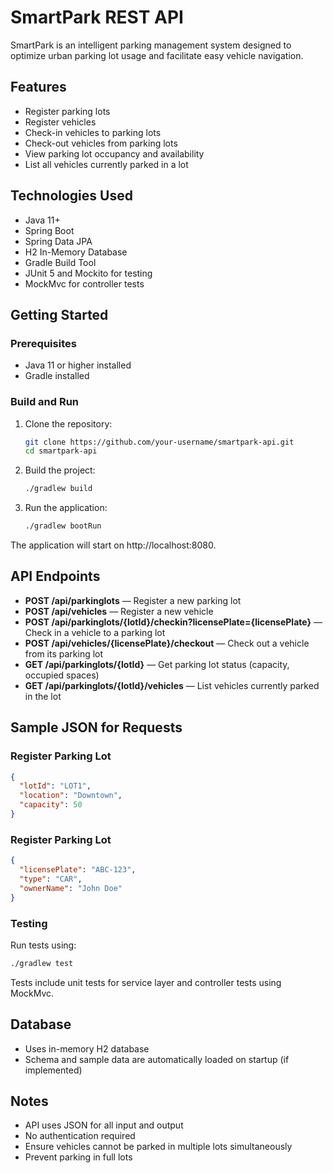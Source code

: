 # SmartPark REST API

SmartPark is an intelligent parking management system designed to optimize urban parking lot usage and facilitate easy vehicle navigation.

## Features

- Register parking lots
- Register vehicles
- Check-in vehicles to parking lots
- Check-out vehicles from parking lots
- View parking lot occupancy and availability
- List all vehicles currently parked in a lot

## Technologies Used

- Java 11+
- Spring Boot
- Spring Data JPA
- H2 In-Memory Database
- Gradle Build Tool
- JUnit 5 and Mockito for testing
- MockMvc for controller tests

## Getting Started

### Prerequisites

- Java 11 or higher installed
- Gradle installed 

### Build and Run

1. Clone the repository:
   ```bash
   git clone https://github.com/your-username/smartpark-api.git
   cd smartpark-api

2. Build the project:
   ```bash
   ./gradlew build

3. Run the application:
   ```bash
   ./gradlew bootRun

The application will start on http://localhost:8080.

## API Endpoints

- **POST /api/parkinglots** — Register a new parking lot  
- **POST /api/vehicles** — Register a new vehicle  
- **POST /api/parkinglots/{lotId}/checkin?licensePlate={licensePlate}** — Check in a vehicle to a parking lot  
- **POST /api/vehicles/{licensePlate}/checkout** — Check out a vehicle from its parking lot  
- **GET  /api/parkinglots/{lotId}** — Get parking lot status (capacity, occupied spaces)  
- **GET  /api/parkinglots/{lotId}/vehicles** — List vehicles currently parked in the lot  

## Sample JSON for Requests

### Register Parking Lot

```json
{
  "lotId": "LOT1",
  "location": "Downtown",
  "capacity": 50
}
```
### Register Parking Lot

```json
{
  "licensePlate": "ABC-123",
  "type": "CAR",
  "ownerName": "John Doe"
}
```
### Testing
Run tests using:

```bash
./gradlew test
```
Tests include unit tests for service layer and controller tests using MockMvc.

## Database

- Uses in-memory H2 database
- Schema and sample data are automatically loaded on startup (if implemented)

## Notes

- API uses JSON for all input and output
- No authentication required
- Ensure vehicles cannot be parked in multiple lots simultaneously
- Prevent parking in full lots
